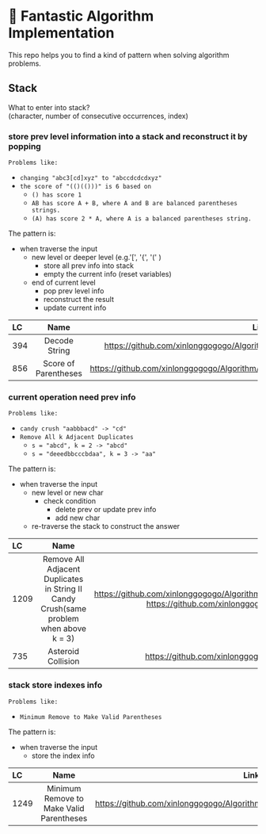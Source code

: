# 🧮  Fantastic Algorithm Implementation 
This repo helps you to find a kind of pattern when solving algorithm problems.

## Stack
What to enter into stack?  
(character, number of consecutive occurrences, index)
### store prev level information into a stack and reconstruct it by popping
`Problems like:`  
* `changing "abc3[cd]xyz" to "abccdcdcdxyz"`  
* `the score of "(()(()))" is 6 based on` 
    * `() has score 1`
    * `AB has score A + B, where A and B are balanced parentheses strings.`
    * `(A) has score 2 * A, where A is a balanced parentheses string.`
  
The pattern is:  
* when traverse the input  
    + new level or deeper level (e.g.'[', '{', '(' )
        + store all prev info into stack
        + empty the current info (reset variables)
    + end of current level
        + pop prev level info
        + reconstruct the result
        + update current info
 
| LC  | Name | Link |
| :----- | :----: | :----: |
| 394 | Decode String | https://github.com/xinlonggogogo/Algorithm/blob/master/Stack/Decode_String.java |
| 856 | Score of Parentheses | https://github.com/xinlonggogogo/Algorithm/blob/master/Stack/Score_of_Parentheses.java |

  
### current operation need prev info
`Problems like:`  
* `candy crush "aabbbacd" -> "cd"`  
* `Remove All k Adjacent Duplicates` 
    * `s = "abcd", k = 2 -> "abcd"`
    * `s = "deeedbbcccbdaa", k = 3 -> "aa"`  

The pattern is:  
* when traverse the input  
    + new level or new char 
        + check condition
            + delete prev or update prev info
            + add new char
    + re-traverse the stack to construct the answer

| LC  | Name | Link |
| :----- | :----: | :----: |
| 1209 | Remove All Adjacent Duplicates in String II <br/> Candy Crush(same problem when above k = 3) | https://github.com/xinlonggogogo/Algorithm/blob/master/Stack/Remove_All_Adjacent_Duplicates_in_String_2.java <br/> https://github.com/xinlonggogogo/Algorithm/blob/master/Stack/Candy_Crush_1D.java|
| 735 | Asteroid Collision | https://github.com/xinlonggogogo/Algorithm/blob/master/Stack/Asteroid_Collision.java |

  
### stack store indexes info
`Problems like:`  
* `Minimum Remove to Make Valid Parentheses`  

The pattern is:  
* when traverse the input  
    + store the index info
    
| LC  | Name | Link |
| :----- | :----: | :----: |
| 1249 | Minimum Remove to Make Valid Parentheses | https://github.com/xinlonggogogo/Algorithm/blob/master/Stack/Decode_String.java |
   